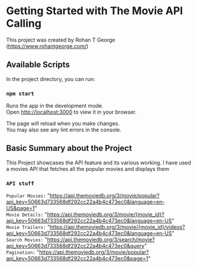 # Getting Started with The Movie API Calling

This project was created by Rohan T George (https://www.rohantgeorge.com/)

## Available Scripts

In the project directory, you can run:

### `npm start`

Runs the app in the development mode.\
Open [http://localhost:3000](http://localhost:3000) to view it in your browser.

The page will reload when you make changes.\
You may also see any lint errors in the console.

## Basic Summary about the Project

This Project showcases the API feature and its various working. I have used a movies API that fetches all the popular movies and displays them

### `API stuff`

`Popular Movies:` "https://api.themoviedb.org/3/movie/popular?api_key=50663d733568df292cc22a4b4c473ec0&language=en-US&page=1"  
`Movie Details:` "https://api.themoviedb.org/3/movie/{movie_id}?api_key=50663d733568df292cc22a4b4c473ec0&language=en-US"  
`Movie Trailers:` "https://api.themoviedb.org/3/movie/{movie_id}/videos?api_key=50663d733568df292cc22a4b4c473ec0&language=en-US"  
`Search Movies:` "https://api.themoviedb.org/3/search/movie?api_key=50663d733568df292cc22a4b4c473ec0&query"  
`Pagination:` "https://api.themoviedb.org/3/movie/popular?api_key=50663d733568df292cc22a4b4c473ec0&page=1"
